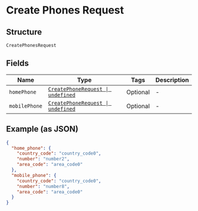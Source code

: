 
# Create Phones Request

## Structure

`CreatePhonesRequest`

## Fields

| Name | Type | Tags | Description |
|  --- | --- | --- | --- |
| `homePhone` | [`CreatePhoneRequest \| undefined`](../../doc/models/create-phone-request.md) | Optional | - |
| `mobilePhone` | [`CreatePhoneRequest \| undefined`](../../doc/models/create-phone-request.md) | Optional | - |

## Example (as JSON)

```json
{
  "home_phone": {
    "country_code": "country_code0",
    "number": "number2",
    "area_code": "area_code0"
  },
  "mobile_phone": {
    "country_code": "country_code0",
    "number": "number8",
    "area_code": "area_code0"
  }
}
```


